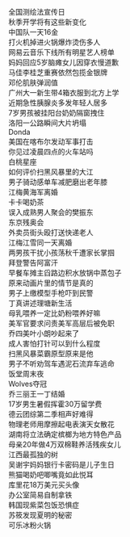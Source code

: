 全国测绘法宣传日  
秋季开学将有这些新变化  
中国队一天16金  
打火机掉进火锅爆炸烫伤多人  
网易云音乐下线所有明星艺人榜单  
妈妈回应5岁脑瘫女儿因穿衣慢道歉  
马佳李桂芝重赛依然包揽金银牌  
邓伦肌肤弹润值  
广州大一新生带4箱衣服到北方上学  
近期急性胰腺炎多发年轻人居多  
7岁男孩被挂阳台奶奶隔窗拽住  
洛阳一公路瞬间大片坍塌  
Donda  
美国在喀布尔发动军事打击  
你见过凌晨四点的火车站吗  
白桃星座  
如何评价扫黑风暴里的大江  
男子骑动感单车减肥磨出老年膝  
江梅黄海军离婚  
卡卡喝奶茶  
误入成熟男人聚会的樊振东  
东京残奥会  
外卖员街头殴打送快递老人  
江梅江雪同一天离婚  
两男孩干扰小孩荡秋千遭家长掌掴  
拜登警告阿富汗  
早餐车摊主舀路边积水放锅中蒸包子  
原来动画片里的情节是真的  
男子上缴模型手枪吓到民警  
丁真讲述理塘新生活  
母乳喂养一定比奶粉喂养好嘛  
美军官要求问责美军高层后被免职  
乔四美叶小朗吵起来了  
成人害怕打针可以到什么程度  
扫黑风暴菜霸原型原来是他  
男子不听劝驾车遇泥石流弃车逃命  
饭堂周末夜  
Wolves夺冠  
乔三丽王一丁结婚  
17岁男生暑假挥霍30万留学费  
德云团综第二季相声好难得  
物理老师用摩擦起电表演天女散花  
湖南将立法确定槟榔为地方特色产品  
母亲20年做4万双棉鞋养活残疾女儿  
江西最孤独的树  
吴谢宇妈妈银行卡密码是儿子生日  
熊猫喝奶吧唧嘴竟如此悦耳  
库里花18万美元买头像  
办公室简易自制拿铁  
韩国现紫菜包饭恐惧症  
苏筱发现夏明的秘密  
可乐冰粉火锅  
